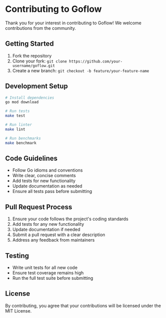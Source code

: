 # Contributing to Goflow

Thank you for your interest in contributing to Goflow! We welcome contributions from the community.

## Getting Started

1. Fork the repository
2. Clone your fork: `git clone https://github.com/your-username/goflow.git`
3. Create a new branch: `git checkout -b feature/your-feature-name`

## Development Setup

```bash
# Install dependencies
go mod download

# Run tests
make test

# Run linter
make lint

# Run benchmarks
make benchmark
```

## Code Guidelines

- Follow Go idioms and conventions
- Write clear, concise comments
- Add tests for new functionality
- Update documentation as needed
- Ensure all tests pass before submitting

## Pull Request Process

1. Ensure your code follows the project's coding standards
2. Add tests for any new functionality
3. Update documentation if needed
4. Submit a pull request with a clear description
5. Address any feedback from maintainers

## Testing

- Write unit tests for all new code
- Ensure test coverage remains high
- Run the full test suite before submitting

## License

By contributing, you agree that your contributions will be licensed under the MIT License.